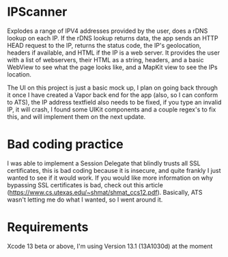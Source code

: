 # IPScanner
Explodes a range of IPV4 addresses provided by the user, does a rDNS lookup on each IP. If the rDNS lookup returns data, the app sends an HTTP HEAD request to the IP, returns the status code, the IP's geolocation, headers if available, and HTML if the IP is a web server. It provides the user with a list of webservers, their HTML as a string, headers, and a basic WebView to see what the page looks like, and a MapKit view to see the IPs location.

The UI on this project is just a basic mock up, I plan on going back through it once I have created a Vapor back end for the app (also, so I can conform to ATS), the IP address textfield also needs to be fixed, if you type an invalid IP, it will crash, I found some UIKit components and a couple regex's to fix this, and will implement them on the next update.
# Bad coding practice
I was able to implement a Session Delegate that blindly trusts all SSL certificates, this is bad coding because it is insecure, and quite frankly I just wanted to see if it would work. If you would like more information on why bypassing SSL certificates is bad, check out this article (https://www.cs.utexas.edu/~shmat/shmat_ccs12.pdf). Basically, ATS wasn't letting me do what I wanted, so I went around it.

# Requirements
Xcode 13 beta or above, I'm using Version 13.1 (13A1030d) at the moment
